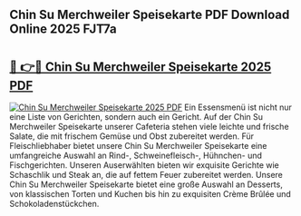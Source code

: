 ## Chin Su Merchweiler Speisekarte PDF Download Online 2025 FJT7a

# <h2><a href="http://gcd809.nevu.top/?p=Chin+Su+Merchweiler+Speisekarte">🔗 👉🔴 Chin Su Merchweiler Speisekarte 2025 PDF</a></h2>

[![Chin Su Merchweiler Speisekarte 2025 PDF](https://i.imgur.com/dBaPXMq.png)](http://gcd809.nevu.top/?p=Chin+Su+Merchweiler+Speisekarte)
Ein Essensmenü ist nicht nur eine Liste von Gerichten, sondern auch ein Gericht. Auf der Chin Su Merchweiler Speisekarte unserer Cafeteria stehen viele leichte und frische Salate, die mit frischem Gemüse und Obst zubereitet werden. Für Fleischliebhaber bietet unsere Chin Su Merchweiler Speisekarte eine umfangreiche Auswahl an Rind-, Schweinefleisch-, Hühnchen- und Fischgerichten. Unseren Auserwählten bieten wir exquisite Gerichte wie Schaschlik und Steak an, die auf fettem Feuer zubereitet werden. Unsere Chin Su Merchweiler Speisekarte bietet eine große Auswahl an Desserts, von klassischen Torten und Kuchen bis hin zu exquisiten Crème Brûlée und Schokoladenstückchen.
